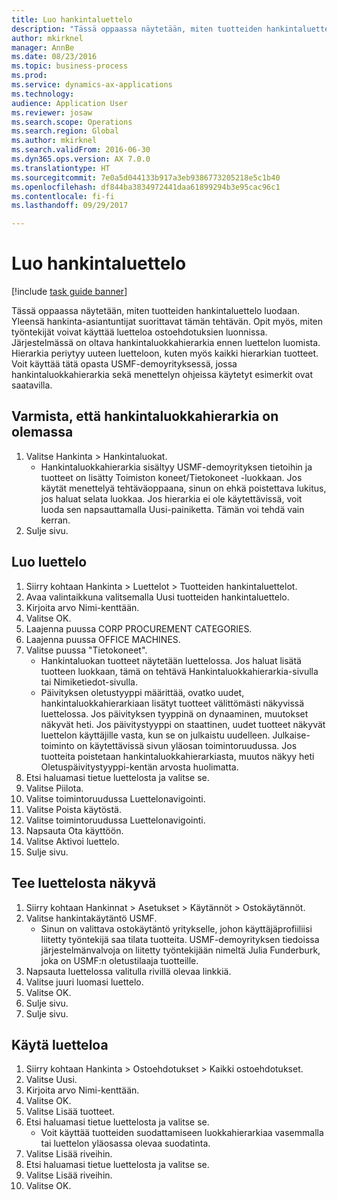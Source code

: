 ```yaml
--- 
title: Luo hankintaluettelo
description: "Tässä oppaassa näytetään, miten tuotteiden hankintaluettelo luodaan."
author: mkirknel
manager: AnnBe
ms.date: 08/23/2016
ms.topic: business-process
ms.prod: 
ms.service: dynamics-ax-applications
ms.technology: 
audience: Application User
ms.reviewer: josaw
ms.search.scope: Operations
ms.search.region: Global
ms.author: mkirknel
ms.search.validFrom: 2016-06-30
ms.dyn365.ops.version: AX 7.0.0
ms.translationtype: HT
ms.sourcegitcommit: 7e0a5d044133b917a3eb9386773205218e5c1b40
ms.openlocfilehash: df844ba3834972441daa61899294b3e95cac96c1
ms.contentlocale: fi-fi
ms.lasthandoff: 09/29/2017

---
```

# <a name="create-a-procurement-catalog"></a>Luo hankintaluettelo

[!include [task guide banner](../../includes/task-guide-banner.md)]

Tässä oppaassa näytetään, miten tuotteiden hankintaluettelo luodaan. Yleensä hankinta-asiantuntijat suorittavat tämän tehtävän. Opit myös, miten työntekijät voivat käyttää luetteloa ostoehdotuksien luonnissa. Järjestelmässä on oltava hankintaluokkahierarkia ennen luettelon luomista. Hierarkia periytyy uuteen luetteloon, kuten myös kaikki hierarkian tuotteet. Voit käyttää tätä opasta USMF-demoyrityksessä, jossa hankintaluokkahierarkia sekä menettelyn ohjeissa käytetyt esimerkit ovat saatavilla.


## <a name="ensure-that-a-procurement-category-hierarchy-exists"></a>Varmista, että hankintaluokkahierarkia on olemassa
1. Valitse Hankinta > Hankintaluokat.
    * Hankintaluokkahierarkia sisältyy USMF-demoyrityksen tietoihin ja tuotteet on lisätty Toimiston koneet/Tietokoneet -luokkaan. Jos käytät menettelyä tehtäväoppaana, sinun on ehkä poistettava lukitus, jos haluat selata luokkaa. Jos hierarkia ei ole käytettävissä, voit luoda sen napsauttamalla Uusi-painiketta. Tämän voi tehdä vain kerran.  
2. Sulje sivu.

## <a name="create-a-catalog"></a>Luo luettelo
1. Siirry kohtaan Hankinta > Luettelot > Tuotteiden hankintaluettelot.
2. Avaa valintaikkuna valitsemalla Uusi tuotteiden hankintaluettelo.
3. Kirjoita arvo Nimi-kenttään.
4. Valitse OK.
5. Laajenna puussa CORP PROCUREMENT CATEGORIES.
6. Laajenna puussa OFFICE MACHINES.
7. Valitse puussa "Tietokoneet".
    * Hankintaluokan tuotteet näytetään luettelossa. Jos haluat lisätä tuotteen luokkaan, tämä on tehtävä Hankintaluokkahierarkia-sivulla tai Nimiketiedot-sivulla.  
    * Päivityksen oletustyyppi määrittää, ovatko uudet, hankintaluokkahierarkiaan lisätyt tuotteet välittömästi näkyvissä luettelossa. Jos päivityksen tyyppinä on dynaaminen, muutokset näkyvät heti. Jos päivitystyyppi on staattinen, uudet tuotteet näkyvät luettelon käyttäjille vasta, kun se on julkaistu uudelleen. Julkaise-toiminto on käytettävissä sivun yläosan toimintoruudussa. Jos tuotteita poistetaan hankintaluokkahierarkiasta, muutos näkyy heti Oletuspäivitystyyppi-kentän arvosta huolimatta.  
8. Etsi haluamasi tietue luettelosta ja valitse se.
9. Valitse Piilota.
10. Valitse toimintoruudussa Luettelonavigointi.
11. Valitse Poista käytöstä.
12. Valitse toimintoruudussa Luettelonavigointi.
13. Napsauta Ota käyttöön.
14. Valitse Aktivoi luettelo.
15. Sulje sivu.

## <a name="make-the-catalog-visible"></a>Tee luettelosta näkyvä
1. Siirry kohtaan Hankinnat > Asetukset > Käytännöt > Ostokäytännöt.
2. Valitse hankintakäytäntö USMF.
    * Sinun on valittava ostokäytäntö yritykselle, johon käyttäjäprofiiliisi liitetty työntekijä saa tilata tuotteita. USMF-demoyrityksen tiedoissa järjestelmänvalvoja on liitetty työntekijään nimeltä Julia Funderburk, joka on USMF:n oletustilaaja tuotteille.  
3. Napsauta luettelossa valitulla rivillä olevaa linkkiä.
4. Valitse juuri luomasi luettelo.
5. Valitse OK.
6. Sulje sivu.
7. Sulje sivu.

## <a name="use-the-catalog"></a>Käytä luetteloa
1. Siirry kohtaan Hankinta > Ostoehdotukset > Kaikki ostoehdotukset.
2. Valitse Uusi.
3. Kirjoita arvo Nimi-kenttään.
4. Valitse OK.
5. Valitse Lisää tuotteet.
6. Etsi haluamasi tietue luettelosta ja valitse se.
    * Voit käyttää tuotteiden suodattamiseen luokkahierarkiaa vasemmalla tai luettelon yläosassa olevaa suodatinta.  
7. Valitse Lisää riveihin.
8. Etsi haluamasi tietue luettelosta ja valitse se.
9. Valitse Lisää riveihin.
10. Valitse OK.


